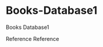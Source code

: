 # Books-Database1
Books Database1

Reference <Intro to Python for Computer Science and Data Science>
Reference <Intro to Python for Computer Science and Data Science>
